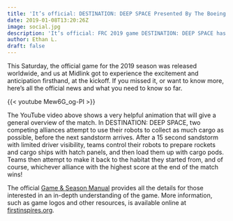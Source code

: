 ```yaml
---
title: 'It’s official: DESTINATION: DEEP SPACE Presented By The Boeing Company has “lifted off”'
date: 2019-01-08T13:20:26Z
image: social.jpg
description: 'It’s official: FRC 2019 game DESTINATION: DEEP SPACE has “lifted off”'
author: Ethan L.
draft: false
---
```


This Saturday, the official game for the 2019 season was released worldwide, and us at Midlink got to experience the excitement and anticipation firsthand, at the kickoff. If you missed it, or want to know more, here’s all the official news and what you need to know so far.

<!--more-->

{{< youtube Mew6G_og-PI >}}

The YouTube video above shows a very helpful animation that will give a general overview of the match. In DESTINATION: DEEP SPACE, two competing alliances attempt to use their robots to collect as much cargo as possible, before the next sandstorm arrives. After a 15 second sandstorm with limited driver visibility, teams control their robots to prepare rockets and cargo ships with hatch panels, and then load them up with cargo pods. Teams then attempt to make it back to the habitat they started from, and of course, whichever alliance with the highest score at the end of the match wins!

The official [Game & Season Manual](https://firstfrc.blob.core.windows.net/frc2019/Manual/2019FRCGameSeasonManual.pdf 'Game & Season Manual') provides all the details for those interested in an in-depth understanding of the game. More information, such as game logos and other resources, is available online at [firstinspires.org](https://www.firstinspires.org/robotics/frc/game-and-season/ 'First Inspires').
